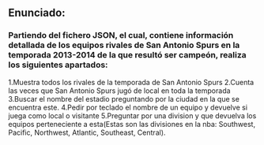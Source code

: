 ## Enunciado:  
### Partiendo del fichero JSON, el cual, contiene información detallada de los equipos rivales de San Antonio Spurs en la temporada 2013-2014 de la que resultó ser campeón, realiza los siguientes apartados:  
1.Muestra todos los rivales de la temporada de San Antonio Spurs
2.Cuenta las veces que San Antonio Spurs jugó de local en toda la temporada
3.Buscar el nombre del estadio preguntando por la ciudad en la que se encuentra este.
4.Pedir por teclado el nombre de un equipo y devuelve si juega como local o visitante
5.Preguntar por una division y que devuelva los equipos perteneciente a esta(Estas son las divisiones en la nba: Southwest, Pacific, Northwest, Atlantic, Southeast, Central).
